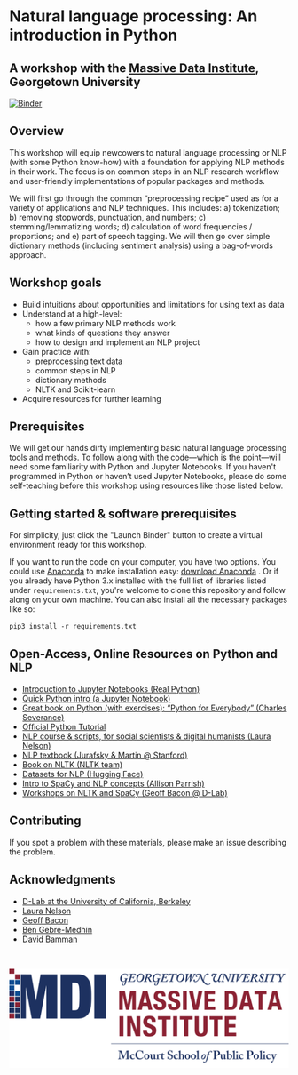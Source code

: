 # Natural language processing: An introduction in Python
## A workshop with the [Massive Data Institute](https://mccourt.georgetown.edu/research/the-massive-data-institute/), Georgetown University

[![Binder](https://mybinder.org/badge_logo.svg)](https://mybinder.org/v2/gh/jhaber-zz/nlp-python-2020/master)


## Overview

This workshop will equip newcowers to natural language processing or NLP (with some Python know-how) with a foundation for applying NLP methods in their work. The focus is on common steps in an NLP research workflow and user-friendly implementations of popular packages and methods. 

We will first go through the common “preprocessing recipe” used as for a variety of applications and NLP techniques. This includes: a) tokenization; b) removing stopwords, punctuation, and numbers; c) stemming/lemmatizing words; d) calculation of word frequencies / proportions; and e) part of speech tagging. We will then go over simple dictionary methods (including sentiment analysis) using a bag-of-words approach.

## Workshop goals

* Build intuitions about opportunities and limitations for using text as data
* Understand at a high-level:
  - how a few primary NLP methods work
  - what kinds of questions they answer
  - how to design and implement an NLP project
* Gain practice with: 
  - preprocessing text data
  - common steps in NLP
  - dictionary methods
  - NLTK and Scikit-learn
* Acquire resources for further learning

## Prerequisites

We will get our hands dirty implementing basic natural language processing tools and methods. To follow along with the code—which is the point—will need some familiarity with Python and Jupyter Notebooks. If you haven't programmed in Python or haven’t used Jupyter Notebooks, please do some self-teaching before this workshop using resources like those listed below. 

## Getting started & software prerequisites

For simplicity, just click the "Launch Binder" button to create a virtual environment ready for this workshop. 

If you want to run the code on your computer, you have two options. You could use [Anaconda](https://www.anaconda.com/what-is-anaconda/) to make installation easy: [download Anaconda](https://www.anaconda.com/download/) . Or if you already have Python 3.x installed with the full list of libraries listed under `requirements.txt`, you're welcome to clone this repository and follow along on your own machine. You can also install all the necessary packages like so: 

```
pip3 install -r requirements.txt
```

## Open-Access, Online Resources on Python and NLP

* [Introduction to Jupyter Notebooks (Real Python)](https://realpython.com/jupyter-notebook-introduction/)
* [Quick Python intro (a Jupyter Notebook)](https://github.com/jhaber-zz/nlp-python-2020/blob/master/solutions/intro-to-python.ipynb)
* [Great book on Python (with exercises): “Python for Everybody” (Charles Severance)](https://www.py4e.com/book.php)
* [Official Python Tutorial](https://docs.python.org/3/tutorial/index.html)
* [NLP course & scripts, for social scientists & digital humanists (Laura Nelson)](https://github.com/lknelson/text-analysis-course)
* [NLP textbook (Jurafsky & Martin @ Stanford)](https://web.stanford.edu/~jurafsky/slp3/)
* [Book on NLTK (NLTK team)](http://www.nltk.org/book/)
* [Datasets for NLP (Hugging Face)](https://github.com/huggingface/datasets)
* [Intro to SpaCy and NLP concepts (Allison Parrish)](https://gist.github.com/aparrish/f21f6abbf2367e8eb23438558207e1c3)
* [Workshops on NLTK and SpaCy (Geoff Bacon @ D-Lab)](https://github.com/geoffbacon/nlp-with-nltk-spacy)

## Contributing

If you spot a problem with these materials, please make an issue describing the problem.

## Acknowledgments

* [D-Lab at the University of California, Berkeley](https://dlab.berkeley.edu/)
* [Laura Nelson](http://www.lauraknelson.com)
* [Geoff Bacon](https://geoffbacon.github.io/)
* [Ben Gebre-Medhin](http://gebre-medhin.com)
* [David Bamman](https://people.ischool.berkeley.edu/~dbamman/)

<br>

![MDI logo](assets/mdi_logo.png)
